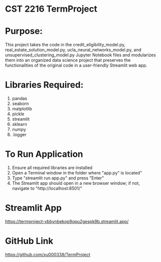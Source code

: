 # CST 2216 TermProject
# Purpose:

This project takes the code in the credit_eligibility_model.py, real_estate_solution_model.py, ucla_neural_networks_model.py, and unsupervised_clustering_model.py Jupyter Notebook files and modularizes them into an organized data science project that preserves the functionalities of the original code in a user-friendly Streamlit web app.

# Libraries Required:
1. pandas
2. seaborn 
3.  matplotlib
4. pickle
5. streamlit 
6. sklearn
7. numpy
8. .logger


# To Run Application
1. Ensure all required libraries are installed
2. Open a Terminal window in the folder where "app.py" is located"
3. Type "streamlit run app.py" and press "Enter"
4. The Streamlit app should open in a new browser window; if not, navigate to "http://localhost:8501/"

# Streamlit App
https://termproject-vbbynbekop9opu2gespk9b.streamlit.app/

# GitHub Link
https://github.com/xu000338/TermProject
